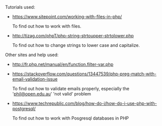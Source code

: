 Tutorials used:

* https://www.sitepoint.com/working-with-files-in-php/

  To find out how to work with files.

* http://tizag.com/phpT/php-string-strtoupper-strtolower.php

  To find out how to change strings to lower case and capitalize.

Other sites and help used:

* http://fr.php.net/manual/en/function.filter-var.php
* https://stackoverflow.com/questions/13447539/php-preg-match-with-email-validation-issue

  To find out how to validate emails properly, especially the 'phil@open.edu.au' 'not valid' problem

* https://www.techrepublic.com/blog/how-do-i/how-do-i-use-php-with-postgresql/

  To find out how to work with Posgresql databases in PHP